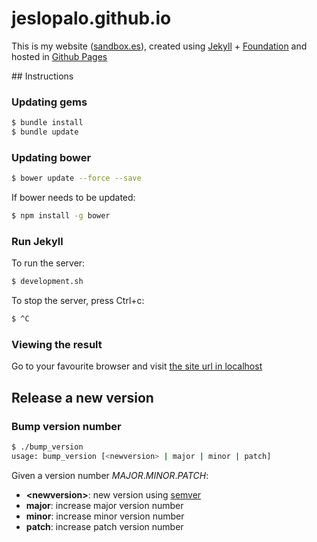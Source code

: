 # jeslopalo.github.io

This is my website ([sandbox.es](http://sandbox.es)), created using [Jekyll](https://jekyllrb.com/) + [Foundation](http://foundation.zurb.com/) and hosted in [Github Pages](https://pages.github.com/)

## Instructions

### Updating gems

```sh
$ bundle install
$ bundle update
```

### Updating bower

```sh
$ bower update --force --save
```

If bower needs to be updated:

```sh
$ npm install -g bower
```

### Run Jekyll

To run the server:

```sh
$ development.sh
```

To stop the server, press Ctrl+c:

```sh
$ ^C
```

### Viewing the result

Go to your favourite browser and visit [the site url in localhost](127.0.0.1:4000)

## Release a new version

### Bump version number

```sh
$ ./bump_version
usage: bump_version [<newversion> | major | minor | patch]
```

Given a version number _MAJOR_._MINOR_._PATCH_:

- **\<newversion\>**: new version using [semver](http://semver.org/)
- **major**: increase major version number
- **minor**: increase minor version number
- **patch**: increase patch version number

